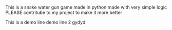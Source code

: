 This is a snake water gun game made in python made with very simple logic 
PLEASE contritube to my project to make it more better


This is a demo line 
demo line 2
gydyd